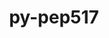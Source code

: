 ---
title: "py-pep517"
layout: cache
categories: [package, develop]
meta: {"versions": ["0.12.0"], "compilers": ["gcc@=7.3.1", "gcc@=7.5.0", "gcc@=8.4.0"], "oss": ["amzn2", "ubuntu18.04"], "platforms": ["linux"], "targets": ["ivybridge", "x86_64", "x86_64_v3"], "stacks": ["radiuss", "root", "tutorial"], "num_specs": 9, "num_specs_by_stack": {"root": 9, "radiuss": 2, "tutorial": 1}}
spec_details: [{"hash": "ux6io27miaqifgrg5ki2yfattiyrexfg", "compiler": "gcc@=7.3.1", "versions": ["0.12.0"], "os": "amzn2", "platform": "linux", "target": "ivybridge", "variants": ["build_system=python_pip"], "stacks": ["root"], "size": "-", "tarball": "https://binaries.spack.io/develop/build_cache/linux-amzn2-ivybridge/gcc-7.3.1/py-pep517-0.12.0/linux-amzn2-ivybridge-gcc-7.3.1-py-pep517-0.12.0-ux6io27miaqifgrg5ki2yfattiyrexfg.spack"}, {"hash": "p4tddar22ocibhjf3jlp5g7qvxxxnh3g", "compiler": "gcc@=7.3.1", "versions": ["0.12.0"], "os": "amzn2", "platform": "linux", "target": "ivybridge", "variants": ["build_system=python_pip"], "stacks": ["root"], "size": "-", "tarball": "https://binaries.spack.io/develop/build_cache/linux-amzn2-ivybridge/gcc-7.3.1/py-pep517-0.12.0/linux-amzn2-ivybridge-gcc-7.3.1-py-pep517-0.12.0-p4tddar22ocibhjf3jlp5g7qvxxxnh3g.spack"}, {"hash": "fjhbw3fphlnyfho7gayhn42kin6si3i7", "compiler": "gcc@=7.3.1", "versions": ["0.12.0"], "os": "amzn2", "platform": "linux", "target": "x86_64_v3", "variants": [], "stacks": ["root"], "size": "-", "tarball": "https://binaries.spack.io/develop/build_cache/linux-amzn2-x86_64_v3/gcc-7.3.1/py-pep517-0.12.0/linux-amzn2-x86_64_v3-gcc-7.3.1-py-pep517-0.12.0-fjhbw3fphlnyfho7gayhn42kin6si3i7.spack"}, {"hash": "mosntedfahqf3tu7seinsyfi7p6w5db3", "compiler": "gcc@=7.3.1", "versions": ["0.12.0"], "os": "amzn2", "platform": "linux", "target": "x86_64_v3", "variants": ["build_system=python_pip"], "stacks": ["root"], "size": "-", "tarball": "https://binaries.spack.io/develop/build_cache/linux-amzn2-x86_64_v3/gcc-7.3.1/py-pep517-0.12.0/linux-amzn2-x86_64_v3-gcc-7.3.1-py-pep517-0.12.0-mosntedfahqf3tu7seinsyfi7p6w5db3.spack"}, {"hash": "z2lr5sr3yn4cg6m7oynbhmkvx6sc5ncy", "compiler": "gcc@=7.3.1", "versions": ["0.12.0"], "os": "amzn2", "platform": "linux", "target": "x86_64_v3", "variants": ["build_system=python_pip"], "stacks": ["root"], "size": "-", "tarball": "https://binaries.spack.io/develop/build_cache/linux-amzn2-x86_64_v3/gcc-7.3.1/py-pep517-0.12.0/linux-amzn2-x86_64_v3-gcc-7.3.1-py-pep517-0.12.0-z2lr5sr3yn4cg6m7oynbhmkvx6sc5ncy.spack"}, {"hash": "sn5qlzuodydyr52ckdxcz4ysony6q4m4", "compiler": "gcc@=7.3.1", "versions": ["0.12.0"], "os": "amzn2", "platform": "linux", "target": "x86_64_v3", "variants": [], "stacks": ["root"], "size": "-", "tarball": "https://binaries.spack.io/develop/build_cache/linux-amzn2-x86_64_v3/gcc-7.3.1/py-pep517-0.12.0/linux-amzn2-x86_64_v3-gcc-7.3.1-py-pep517-0.12.0-sn5qlzuodydyr52ckdxcz4ysony6q4m4.spack"}, {"hash": "v5o4wnhhqkyndoqtherjelebcqlnel23", "compiler": "gcc@=7.5.0", "versions": ["0.12.0"], "os": "ubuntu18.04", "platform": "linux", "target": "x86_64", "variants": ["build_system=python_pip"], "stacks": ["root", "radiuss"], "size": "-", "tarball": "https://binaries.spack.io/develop/build_cache/linux-ubuntu18.04-x86_64/gcc-7.5.0/py-pep517-0.12.0/linux-ubuntu18.04-x86_64-gcc-7.5.0-py-pep517-0.12.0-v5o4wnhhqkyndoqtherjelebcqlnel23.spack"}, {"hash": "nd7e57hq2apsmkqid5zsviydfymwqhfy", "compiler": "gcc@=7.5.0", "versions": ["0.12.0"], "os": "ubuntu18.04", "platform": "linux", "target": "x86_64", "variants": ["build_system=python_pip"], "stacks": ["root", "radiuss"], "size": "-", "tarball": "https://binaries.spack.io/develop/build_cache/linux-ubuntu18.04-x86_64/gcc-7.5.0/py-pep517-0.12.0/linux-ubuntu18.04-x86_64-gcc-7.5.0-py-pep517-0.12.0-nd7e57hq2apsmkqid5zsviydfymwqhfy.spack"}, {"hash": "zbsiuflpdy6aku2dhrg7delbhq37phjn", "compiler": "gcc@=8.4.0", "versions": ["0.12.0"], "os": "ubuntu18.04", "platform": "linux", "target": "x86_64", "variants": ["build_system=python_pip"], "stacks": ["root", "tutorial"], "size": "-", "tarball": "https://binaries.spack.io/develop/build_cache/linux-ubuntu18.04-x86_64/gcc-8.4.0/py-pep517-0.12.0/linux-ubuntu18.04-x86_64-gcc-8.4.0-py-pep517-0.12.0-zbsiuflpdy6aku2dhrg7delbhq37phjn.spack"}]
---